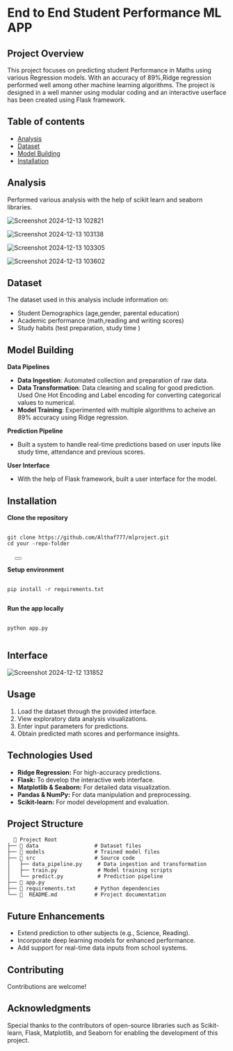 # End to End Student Performance ML APP

## Project Overview
This project focuses on predicting student Performance in Maths using various Regression models. With an accuracy of 89%,Ridge regression performed well among other machine learning algorithms. The project is designed in a well manner using modular coding and an interactive userface has been created using Flask framework.

## Table of contents

- [Analysis](#analysis)
- [Dataset](#dataset)
- [Model Building](#model_Building)
- [Installation](#installation)

## Analysis
Performed various analysis with the help of scikit learn and seaborn libraries.

![Screenshot 2024-12-13 102821](https://github.com/user-attachments/assets/5e86073b-337e-4cd2-bba1-290ed9ae7e3a)

![Screenshot 2024-12-13 103138](https://github.com/user-attachments/assets/2433fa89-689e-4681-b116-d57a8f5f5a3e)

![Screenshot 2024-12-13 103305](https://github.com/user-attachments/assets/6504146c-1157-4235-afb9-301e9a2f6948)

![Screenshot 2024-12-13 103602](https://github.com/user-attachments/assets/0356f94b-87ad-479e-b62e-f251410a01eb)
  
## Dataset
The dataset used in this analysis include information on:
- Student Demographics (age,gender, parental education)
- Academic performance (math,reading and writing scores)
- Study habits (test preparation, study time )

## Model Building
**Data Pipelines**
- **Data Ingestion**: Automated collection and preparation of raw data.
- **Data Transformation**: Data cleaning and scaling for good prediction. Used One Hot Encoding and Label encoding for converting categorical values to numerical.
- **Model Training**: Experimented with multiple algorithms to acheive an 89% accuracy using Ridge regression.

**Prediction Pipeline**
- Built a system to handle real-time predictions based on user inputs like study time, attendance and previous scores.

**User Interface**
- With the help of Flask framework, built a user interface for the model.

## Installation
**Clone the repository**

<pre>
  <code>
git clone https://github.com/Althaf777/mlproject.git
cd your -repo-folder
  </code>
  <button onclick="navigator.clipboard.writeText(`# Python Example\ndef greet(name):\n    return f\"Hello, {name}!\"\nprint(greet(\"World\"))`)"></button>
</pre>

**Setup environment**
<pre>
  <code>
pip install -r requirements.txt 
  </code>
</pre>

**Run the app locally**
<pre>
  <code>
python app.py
  </code>
</pre>

## Interface

![Screenshot 2024-12-12 131852](https://github.com/user-attachments/assets/6952c7e2-274c-4fbb-8b2d-2d388ac412ba)

## Usage
1. Load the dataset through the provided interface.
2. View exploratory data analysis visualizations.
3. Enter input parameters for predictions.
4. Obtain predicted math scores and performance insights.

## Technologies Used
- **Ridge Regression:** For high-accuracy predictions.
- **Flask:** To develop the interactive web interface.
- **Matplotlib & Seaborn:** For detailed data visualization.
- **Pandas & NumPy:** For data manipulation and preprocessing.
- **Scikit-learn:** For model development and evaluation.
  
## Project Structure
```plaintext
  📂 Project Root
├── 📁 data                  # Dataset files 
├── 📁 models                # Trained model files
├── 📁 src                   # Source code
│   ├── data_pipeline.py     # Data ingestion and transformation
│   ├── train.py             # Model training scripts
│   └── predict.py           # Prediction pipeline
├── 📄 app.py
├── 📄 requirements.txt      # Python dependencies
└── 📄  README.md            # Project documentation
```

## Future Enhancements
- Extend prediction to other subjects (e.g., Science, Reading).
- Incorporate deep learning models for enhanced performance.
- Add support for real-time data inputs from school systems.


## Contributing
Contributions are welcome!

## Acknowledgments
Special thanks to the contributors of open-source libraries such as Scikit-learn, Flask, Matplotlib, and Seaborn for enabling the development of this project.





  
